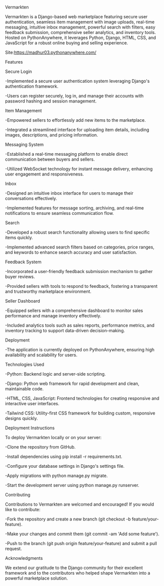 Vermarkten

Vermarkten is a Django-based web marketplace featuring secure user authentication, seamless item management with image uploads, real-time messaging, intuitive inbox management, powerful search with filters, easy feedback submission, comprehensive seller analytics, and inventory tools. Hosted on PythonAnywhere, it leverages Python, Django, HTML, CSS, and JavaScript for a robust online buying and selling experience.

Site:https://madhur03.pythonanywhere.com/

Features

Secure Login

-Implemented a secure user authentication system leveraging Django's authentication framework.

-Users can register securely, log in, and manage their accounts with password hashing and session management.

Item Management

-Empowered sellers to effortlessly add new items to the marketplace.

-Integrated a streamlined interface for uploading item details, including images, descriptions, and pricing information.

Messaging System

-Established a real-time messaging platform to enable direct communication between buyers and sellers.

-Utilized WebSocket technology for instant message delivery, enhancing user engagement and responsiveness.

Inbox

-Designed an intuitive inbox interface for users to manage their conversations effectively.

-Implemented features for message sorting, archiving, and real-time notifications to ensure seamless communication flow.

Search

-Developed a robust search functionality allowing users to find specific items quickly.

-Implemented advanced search filters based on categories, price ranges, and keywords to enhance search accuracy and user satisfaction.

Feedback System

-Incorporated a user-friendly feedback submission mechanism to gather buyer reviews.

-Provided sellers with tools to respond to feedback, fostering a transparent and trustworthy marketplace environment.

Seller Dashboard

-Equipped sellers with a comprehensive dashboard to monitor sales performance and manage inventory effectively.

-Included analytics tools such as sales reports, performance metrics, and inventory tracking to support data-driven decision-making.

Deployment

-The application is currently deployed on PythonAnywhere, ensuring high availability and scalability for users.

Technologies Used

-Python: Backend logic and server-side scripting.

-Django: Python web framework for rapid development and clean, maintainable code.

-HTML, CSS, JavaScript: Frontend technologies for creating responsive and interactive user interfaces.

-Tailwind CSS: Utility-first CSS framework for building custom, responsive designs quickly.

Deployment Instructions

To deploy Vermarkten locally or on your server:

-Clone the repository from GitHub.

-Install dependencies using pip install -r requirements.txt.

-Configure your database settings in Django's settings file.

-Apply migrations with python manage.py migrate.

-Start the development server using python manage.py runserver.

Contributing

Contributions to Vermarkten are welcomed and encouraged! If you would like to contribute:

-Fork the repository and create a new branch (git checkout -b feature/your-feature).

-Make your changes and commit them (git commit -am 'Add some feature').

-Push to the branch (git push origin feature/your-feature) and submit a pull request.

Acknowledgments

We extend our gratitude to the Django community for their excellent framework and to the contributors who helped shape Vermarkten into a powerful marketplace solution.

